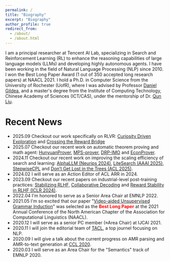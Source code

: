 ```yaml
---
permalink: /
title: "Biography"
excerpt: "Biography"
author_profile: true
redirect_from: 
  - /about/
  - /about.html
---
```


I am a principal researcher at Tencent AI Lab, specializing in Search and Reinforcement Learning (RL) to enhance the reasoning capabilities of large language models (LLMs) and developing highly autonomous agents. I have been working in the field of Natural Language Processing (NLP) since 2010. I won the Best Long Paper Award (1 out of 350 accepted long research papers) at NAACL 2021. I hold a Ph.D. in Computer Science from the University of Rochester (UofR), where I was advised by Professor [Daniel Gildea](https://scholar.google.com/citations?user=AAJjmoIAAAAJ&hl=en), and a master's degree from the Institute of Computing Technology, Chinese Academy of Sciences (ICT/CAS), under the mentorship of Dr. [Qun Liu](https://scholar.google.com.sg/citations?user=2HhiGzcAAAAJ&hl=en).

Recent News
======

* 2025.09  Checkout our work specifically on RLVR: [Curiosity Driven Exploration]() and [Crossing the Reward Bridge](https://arxiv.org/pdf/2503.23829)
* 2025.07  Checkout our recent work on automatic theorem proving and math agent: [HunyuanProver](https://arxiv.org/abs/2412.20735), [MPS-prover](https://arxiv.org/pdf/2505.10962), [DRP-IMO](https://arxiv.org/pdf/2507.06804) and [EconProver]().
* 2024.11  Checkout our recent work on improving the scaling efficiency of search and learning: [AlphaLLM (Neurips 2024)](https://arxiv.org/pdf/2404.12253), [LiteSearch (AAAI 2025)](https://arxiv.org/pdf/2407.00320), [StepwiseCPL](https://arxiv.org/pdf/2410.06508) and [Don’t Get Lost in the Trees (ACL 2025)](https://arxiv.org/pdf/2502.11183).
* 2024.02  I will serve as an Action Editor of ACL ARR in 2024.
* 2023.09  Checkout our recent papers on industrial-level post-training practices: [Stabilizing RLHF](https://arxiv.org/pdf/2309.10202), [Collaborative Decoding](https://arxiv.org/pdf/2402.17982) and [Reward Stability in RLHF (ICLR 2024)](https://arxiv.org/pdf/2309.16155).
* 2022.04  I'm honored to serve as a Senior Area Chair at EMNLP 2022.
* 2021.05  I'm so excited that our paper "[Video-aided Unsupervised Grammar Induction](https://arxiv.org/abs/2104.04369)" was selected as the <span style="color:red"><b>Best Long Paper</b></span> at the 2021 Annual Conference of the North American Chapter of the Association for Computational Linguistics (NAACL).
* 2020.12  I will serve as a senior PC member (≈Area Chair) at IJCAI 2021.
* 2020.11  I will join the editorial team of [TACL](https://transacl.org/index.php/tacl/about/editorialTeam), a top journel focusing on NLP.
* 2020.09  I will give a talk about the current progress on AMR parsing and AMR-to-text generation at [CCL 2020](http://cips-cl.org/static/CCL2020/frontier.html).
* 2020.03  I will serve as an Area Chair for the "Semantics" track of EMNLP 2020.
